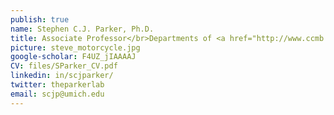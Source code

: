 ```yaml
---
publish: true
name: Stephen C.J. Parker, Ph.D.
title: Associate Professor</br>Departments of <a href="http://www.ccmb.med.umich.edu/" target='_blank'>Computational Medicine & Bioinformatics</a> and <a href="http://www.hg.med.umich.edu/" target='_blank'>Human Genetics</a>
picture: steve_motorcycle.jpg
google-scholar: F4UZ_jIAAAAJ
CV: files/SParker_CV.pdf
linkedin: in/scjparker/
twitter: theparkerlab
email: scjp@umich.edu
---
```

